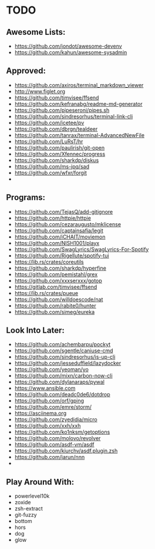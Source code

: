 # TODO

## Awesome Lists:
<!-- - https://github.com/agarrharr/awesome-cli-apps -->
<!-- - https://github.com/Kikobeats/awesome-cli -->
<!-- - https://project-awesome.org/umutphp/awesome-cli -->
<!-- - https://github.com/herrbischoff/awesome-command-line-apps -->
<!-- - https://github.com/alebcay/awesome-shell -->
<!-- - https://github.com/k4m4/terminals-are-sexy -->
<!-- - https://github.com/unixorn/awesome-zsh-plugins -->
- https://github.com/jondot/awesome-devenv
- https://github.com/kahun/awesome-sysadmin

## Approved:
- https://github.com/axiros/terminal_markdown_viewer
- http://www.figlet.org
- https://github.com/timvisee/ffsend
- https://github.com/kefranabg/readme-md-generator
- https://github.com/pipeseroni/pipes.sh
- https://github.com/sindresorhus/terminal-link-cli
- https://github.com/icetee/pv
- https://github.com/dbrgn/tealdeer
- https://github.com/tanrax/terminal-AdvancedNewFile
- https://github.com/LuRsT/hr
- https://github.com/paulirish/git-open
- https://github.com/Xfennec/progress
- https://github.com/sharkdp/diskus
- https://github.com/ms-jpq/sad
- https://github.com/wfxr/forgit
-
 
## Programs:
- https://github.com/TejasQ/add-gitignore
- https://github.com/httpie/httpie
- https://github.com/cezaraugusto/mklicense
- https://github.com/captainsafia/legit
- https://github.com/iCHAIT/moviemon
- https://github.com/NISH1001/playx
- https://github.com/SwagLyrics/SwagLyrics-For-Spotify
- https://github.com/Rigellute/spotify-tui
- https://lib.rs/crates/coreutils
- https://github.com/sharkdp/hyperfine
- https://github.com/pemistahl/grex
- https://github.com/xxxserxxx/gotop
- https://gitlab.com/timvisee/ffsend
- https://lib.rs/crates/pueue
- https://github.com/willdoescode/nat
- https://github.com/rabite0/hunter
- https://github.com/simeg/eureka

## Look Into Later:
- https://github.com/achembarpu/pockyt
- https://github.com/sgentle/caniuse-cmd
- https://github.com/sindresorhus/is-up-cli
- https://github.com/jesseduffield/lazydocker
- https://github.com/yeoman/yo
- https://github.com/mixn/carbon-now-cli
- https://github.com/dylanaraps/pywal
- https://www.ansible.com
- https://github.com/deadc0de6/dotdrop
- https://github.com/orf/gping
- https://github.com/emre/storm/
- https://asciinema.org
- https://github.com/zyedidia/micro
- https://github.com/xxh/xxh
- https://github.com/ko1nksm/getoptions
- https://github.com/molovo/revolver
- https://github.com/asdf-vm/asdf
- https://github.com/kiurchv/asdf.plugin.zsh
- https://github.com/jarun/nnn
- 

## Play Around With:
- powerlevel10k
- zoxide
- zsh-extract
- git-fuzzy
- bottom
- hors
- dog
- glow
